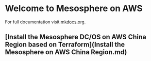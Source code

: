 # Welcome to Mesosphere on AWS

For full documentation visit [mkdocs.org](https://mkdocs.org).

## [Install the Mesosphere DC/OS on AWS China Region based on Terraform](Install the Mesosphere on AWS China Region.md)

